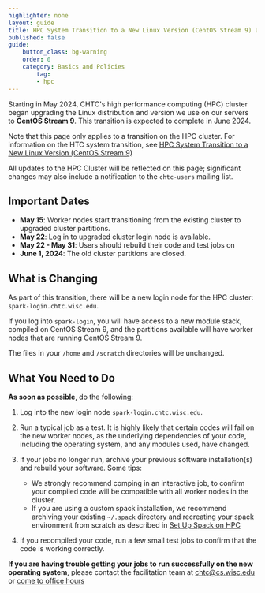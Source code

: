 ```yaml
---
highlighter: none
layout: guide
title: HPC System Transition to a New Linux Version (CentOS Stream 9) and Cluster Configuration
published: false
guide: 
    button_class: bg-warning
    order: 0
    category: Basics and Policies
        tag:
        - hpc
---
```


Starting in May 2024, CHTC's high performance computing (HPC) cluster began upgrading
the Linux distribution and version we use on our servers to **CentOS Stream 9**. This transition is expected to complete in June 2024. 

Note that this page only applies to a transition on the HPC cluster. For information 
on the HTC system transition, see [HPC System Transition to a New Linux Version (CentOS Stream 9)](htc-el8-to-el9.html)

All updates to the HPC Cluster will be reflected on this page; significant changes may 
also include a notification to the `chtc-users` mailing list. 

## Important Dates

* **May 15**: Worker nodes start transitioning from the existing cluster to upgraded cluster partitions. 
* **May 22**: Log in to upgraded cluster login node is available.
* **May 22 - May 31**: Users should rebuild their code and test jobs on 
* **June 1, 2024**: The old cluster partitions are closed. 

## What is Changing

As part of this transition, there will be a new login node for 
the HPC cluster: `spark-login.chtc.wisc.edu`. 

If you log into `spark-login`, you will have access to a new 
module stack, compiled on CentOS Stream 9, and the partitions available will 
have worker nodes that are running CentOS Stream 9. 

The files in your `/home` and `/scratch` directories will be unchanged. 

## What You Need to Do

**As soon as possible**, do the following: 

1. Log into the new login node `spark-login.chtc.wisc.edu`. 

1. Run a typical job as a test. It is highly likely that certain codes will 
fail on the new worker nodes, as the underlying dependencies of your code, including 
the operating system, and any modules used, have changed. 

1. If your jobs no longer run, archive your previous software installation(s) and 
rebuild your software. Some tips: 
	* We strongly recommend comping in an interactive job, to confirm your 
	compiled code will be compatible with all worker nodes in the cluster. 
	* If you are using a custom spack installation, we recommend archiving your 
	existing `~/.spack` directory and recreating your spack environment from 
	scratch as described in [Set Up Spack on HPC](hpc-spack-setup.html)

1. If you recompiled your code, run a few small test jobs to confirm that the 
code is working correctly. 

**If you are having trouble getting your jobs to run successfully on the new operating system**, 
please contact the facilitation team at chtc@cs.wisc.edu or [come to office hours](/uw-research-computing/get-help.html)